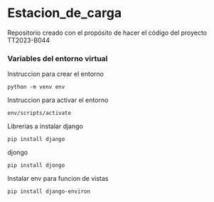 # Estacion_de_carga

Repositorio creado con el propósito de hacer el código del proyecto TT2023-B044

### Variables del entorno virtual

Instruccion para crear el entorno

```
python -m venv env
```

Instruccion para activar el entorno

```
env/scripts/activate
```

Librerias a instalar
django

```
pip install django
```

djongo

```
pip install djongo
```

Instalar env para funcion de vistas
``` 
pip install django-environ
```



